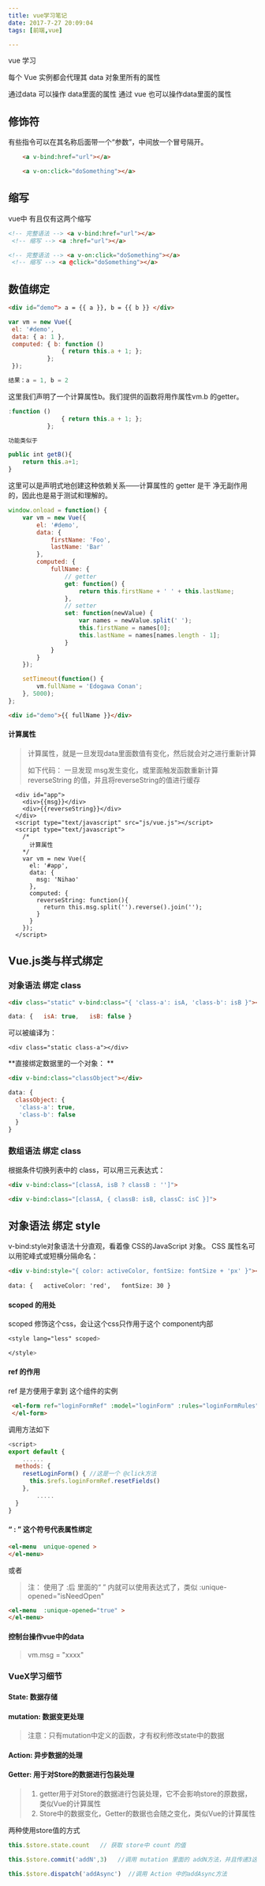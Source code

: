 ```yaml
---
title: vue学习笔记
date: 2017-7-27 20:09:04
tags: [前端,vue]

---
```

vue 学习

每个 Vue 实例都会代理其 data 对象里所有的属性

通过data 可以操作 data里面的属性
通过 vue 也可以操作data里面的属性


## 修饰符
有些指令可以在其名称后面带一个“参数”，中间放一个冒号隔开。 
``` html
    <a v-bind:href="url"></a> 
```
``` html
    <a v-on:click="doSomething"></a> 

```


## 缩写
vue中 有且仅有这两个缩写
``` HTML
<!-- 完整语法 --> <a v-bind:href="url"></a>
 <!-- 缩写 --> <a :href="url"></a> 
```

``` html
<!-- 完整语法 --> <a v-on:click="doSomething"></a>
 <!-- 缩写 --> <a @click="doSomething"></a>
```


## 数值绑定

``` html
<div id=“demo"> a = {{ a }}, b = {{ b }} </div> 
```

``` javascript
var vm = new Vue({  
 el: '#demo',  
 data: { a: 1 },  
 computed: { b: function ()
               { return this.a + 1; };
           };
 }); 

结果：a = 1, b = 2
```

这里我们声明了一个计算属性b。我们提供的函数将用作属性vm.b 的getter。
``` javascript
:function ()
               { return this.a + 1; };
           };

功能类似于

public int getB(){
	return this.a+1;
}
```

这里可以是声明式地创建这种依赖关系——计算属性的 getter 是干 净无副作用的，因此也是易于测试和理解的。 


``` javascript
window.onload = function() {
    var vm = new Vue({
        el: '#demo',
        data: {
            firstName: 'Foo',
            lastName: 'Bar'
        },
        computed: {
            fullName: {
                // getter
                get: function() {
                    return this.firstName + ' ' + this.lastName;
                },
                // setter
                set: function(newValue) {
                    var names = newValue.split(' ');
                    this.firstName = names[0];
                    this.lastName = names[names.length - 1];
                }
            }
        }
    });

    setTimeout(function() {
        vm.fullName = 'Edogawa Conan';
    }, 5000);
};
```
``` html
<div id="demo">{{ fullName }}</div>
```



#### 计算属性

> 计算属性，就是一旦发现data里面数值有变化，然后就会对之进行重新计算
>
> 如下代码： 一旦发现 msg发生变化，或里面触发函数重新计算reverseString 的值，并且将reverseString的值进行缓存

```vue
  <div id="app">
    <div>{{msg}}</div>
    <div>{{reverseString}}</div>
  </div>
  <script type="text/javascript" src="js/vue.js"></script>
  <script type="text/javascript">
    /*
      计算属性
    */
    var vm = new Vue({
      el: '#app',
      data: {
        msg: 'Nihao'
      },
      computed: {
        reverseString: function(){
          return this.msg.split('').reverse().join('');
        }
      }
    });
  </script>
```





## Vue.js类与样式绑定 


### 对象语法 绑定 class
``` html
<div class="static" v-bind:class="{ 'class-a': isA, 'class-b': isB }"></div> 

```


``` JavaScript
data: {   isA: true,   isB: false } 
```
可以被编译为：
```
<div class="static class-a"></div> 
```

**直接绑定数据里的一个对象： **
``` html
<div v-bind:class="classObject"></div> 
```
``` javascript
data: { 
  classObject: {  
   'class-a': true,   
   'class-b': false  
  }
}
```


### 数组语法 绑定 class
根据条件切换列表中的 class，可以用三元表达式： 
``` html
<div v-bind:class="[classA, isB ? classB : '']"> 

<div v-bind:class="[classA, { classB: isB, classC: isC }]"> 
```

## 对象语法 绑定 style 
v-bind:style对象语法十分直观，看着像 CSS的JavaScript 对象。 CSS 属性名可以用驼峰式或短横分隔命名： 
``` HTML
<div v-bind:style="{ color: activeColor, fontSize: fontSize + 'px' }"></div> 
 
data: {   activeColor: 'red',   fontSize: 30 } 
```

#### scoped 的用处

scoped 修饰这个css，会让这个css只作用于这个 component内部

```css
<style lang="less" scoped>

</style>
```



#### ref 的作用

ref 是方便用于拿到 这个组件的实例

```html
 <el-form ref="loginFormRef" :model="loginForm" :rules="loginFormRules" label-width="0px" class="login_form">
 </el-form>
```

调用方法如下

```javascript
<script>
export default {
	......
  methods: {
    resetLoginForm() { //这是一个 @click方法
      this.$refs.loginFormRef.resetFields()
    },
		.....
  }
}
```



#### “ : ”  这个符号代表属性绑定

```html
<el-menu  unique-opened >
</el-menu>
```
或者 

> 注： 使用了 :后   里面的“ ” 内就可以使用表达式了，类似 :unique-opened="isNeedOpen"

```html
<el-menu  :unique-opened="true" >
</el-menu>
```



#### 控制台操作vue中的data

> vm.msg = "xxxx"





### VueX学习细节

#### State:   数据存储

#### mutation:    数据变更处理   

> 注意：只有mutation中定义的函数，才有权利修改state中的数据

#### Action:     异步数据的处理

#### Getter:  用于对Store的数据进行包装处理

> 1. getter用于对Store的数据进行包装处理，它不会影响store的原数据，类似Vue的计算属性
> 2. Store中的数据变化，Getter的数据也会随之变化，类似Vue的计算属性



两种使用store值的方式

```javascript
this.$store.state.count   // 获取 store中 count 的值
```

```javascript
this.$store.commit('addN',3)   //调用 mutation 里面的 addN方法，并且传递3这个函数
```

```javascript
this.$store.dispatch('addAsync')  //调用 Action 中的addAsync方法
```

